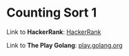 # Counting Sort 1

Link to **HackerRank**: [HackerRank](https://www.hackerrank.com/challenges/countingsort1/problem)

Link to **The Play Golang**: [play.golang.org](https://play.golang.org/p/fgZe0vuHcd2)